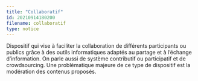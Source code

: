```yaml
---
title: "Collaboratif"
id: 20210914180200
filename: collaboratif
type: notice
---
```


Dispositif qui vise à faciliter la collaboration de différents participants ou publics grâce à des outils informatiques adaptés au partage et à l’échange d’information. On parle aussi de système contributif ou participatif et de crowdsourcing. Une problématique majeure de ce type de dispositif est la modération des contenus proposés.

